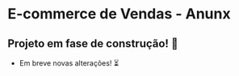 # E-commerce de Vendas - Anunx 


## Projeto em fase de construção! :construction:
* Em breve novas alterações! :hourglass_flowing_sand:

